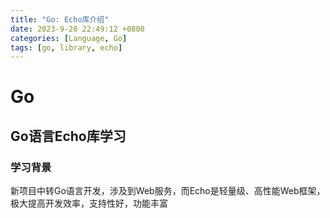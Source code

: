 ```yaml
---
title: "Go: Echo库介绍"
date: 2023-9-20 22:49:12 +0800
categories: [Language, Go]
tags: [go, library, echo]
---
```


# Go

## Go语言Echo库学习

### 学习背景

新项目中转Go语言开发，涉及到Web服务，而Echo是轻量级、高性能Web框架，极大提高开发效率，支持性好，功能丰富
